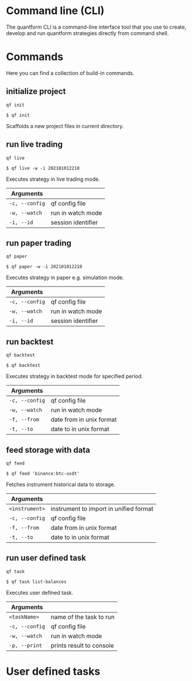 # <strong class="section-header">Command line (CLI)</strong>

The quantform CLI is a command-line interface tool that you use to create, develop and run quantform strategies directly from command shell.

# Commands

Here you can find a collection of build-in commands.

## initialize project

<code>qf init</code>

```console
$ qf init
```

Scaffolds a new project files in current directory.

## run live trading

<code>qf live</code>

```console
$ qf live -w -i 202101012210
```

Executes strategy in live trading mode.

| Arguments      |                    |
| -------------- | ------------------ |
| `-c, --config` | qf config file     |
| `-w, --watch`  | run in watch mode  |
| `-i, --id`     | session identifier |

## run paper trading

<code>qf paper</code>

```console
$ qf paper -w -i 202101012210
```

Executes strategy in paper e.g. simulation mode.

| Arguments      |                    |
| -------------- | ------------------ |
| `-c, --config` | qf config file     |
| `-w, --watch`  | run in watch mode  |
| `-i, --id`     | session identifier |

## run backtest

<code>qf backtest</code>

```console
$ qf backtest
```

Executes strategy in backtest mode for specified period.

| Arguments      |                          |
| -------------- | ------------------------ |
| `-c, --config` | qf config file           |
| `-w, --watch`  | run in watch mode        |
| `-f, --from`   | date from in unix format |
| `-t, --to`     | date to in unix format   |

## feed storage with data

<code>qf feed</code>

```console
$ qf feed 'binance:btc-usdt'
```

Fetches instrument historical data to storage.

| Arguments      |                                        |
| -------------- | -------------------------------------- |
| `<instrument>` | instrument to import in unified format |
| `-c, --config` | qf config file                         |
| `-f, --from`   | date from in unix format               |
| `-t, --to`     | date to in unix format                 |

## run user defined task

<code>qf task</code>

```console
$ qf task list-balances
```

Executes user defined task.

| Arguments      |                          |
| -------------- | ------------------------ |
| `<taskName>`   | name of the task to run  |
| `-c, --config` | qf config file           |
| `-w, --watch`  | run in watch mode        |
| `-p, --print`  | prints result to console |

# User defined tasks
